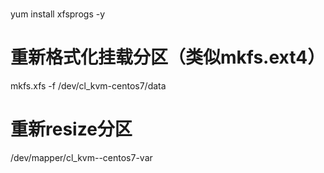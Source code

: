 # 
yum install xfsprogs -y 

# 重新格式化挂载分区（类似mkfs.ext4）
mkfs.xfs -f /dev/cl_kvm-centos7/data

# 重新resize分区
  /dev/mapper/cl_kvm--centos7-var